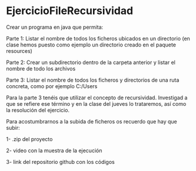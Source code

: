 # EjercicioFileRecursividad

Crear un programa en java que permita:

Parte 1: Listar el nombre de todos los ficheros ubicados en un directorio (en clase hemos puesto como ejemplo un directorio creado en el paquete resources)

Parte 2: Crear un subdirectorio dentro de la carpeta anterior y listar el nombre de todo los archivos 

Parte 3: Listar el nombre de todos los ficheros y directorios de una ruta concreta, como por ejemplo C:/Users

Para la parte 3 tenéis que utilizar el concepto de recursividad. Investigad a que se refiere ese término y en la clase del jueves lo trataremos, así como la resolución del ejercicio.

Para acostumbrarnos a la subida de ficheros os recuerdo que hay que subir:

1- .zip del proyecto

2- video con la muestra de la ejecución

3- link del repositorio github con los códigos
